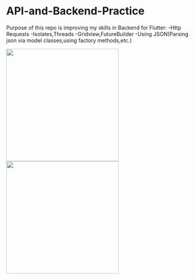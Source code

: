 # API-and-Backend-Practice
Purpose of this repo is improving my skills in Backend for Flutter:
-Http Requests
-Isolates,Threads
-Gridview,FutureBuilder
-Using JSON(Parsing json via model classes,using factory methods,etc.)

<img src="https://user-images.githubusercontent.com/74725559/214041888-29a15eac-f9b3-4224-bff5-b439eb89ba3a.png" width="300" height="300">
<img src="https://user-images.githubusercontent.com/74725559/214041902-2103c626-d615-4db1-b3ef-748b8184162f.png" width="300" height="300">






